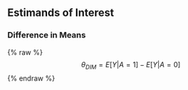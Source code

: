 ## Estimands of Interest

### Difference in Means

{% raw %}
$$\theta_{DIM} = E[Y \vert A = 1] - E[Y \vert A = 0]$$
{% endraw %}
